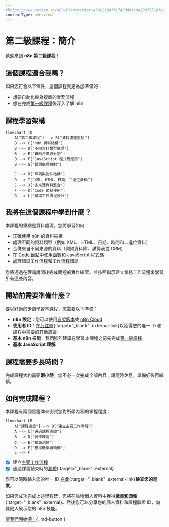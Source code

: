 ```yaml
---
#https://www.notion.so/n8n/Frontmatter-432c2b8dff1f43d4b1c8d20075510fe4
contentType: overview
---
```


# 第二級課程：簡介

歡迎來到 **n8n 第二級課程**！

## 這個課程適合我嗎？

如果您符合以下條件，這個課程就是為您準備的：

- 想要自動化較為複雜的業務流程
- 想在完成[第一級課程](/courses/level-one/index.md)後深入了解 n8n

## 課程學習架構

```mermaid
flowchart TD
    A["第二級課程"] --> B["資料處理重點"]
    B --> C["n8n 資料結構"]
    B --> D["不同資料類型處理"]
    B --> E["資料合併與分割"]
    B --> F["JavaScript 程式碼應用"]
    B --> G["錯誤處理機制"]
    
    C --> H["陣列與物件結構"]
    D --> I["XML、HTML、日期、二進位資料"]
    E --> J["多來源資料整合"]
    F --> K["Code 節點使用"]
    G --> L["錯誤工作流程設計"]
```

## 我將在這個課程中學到什麼？

本課程的重點是資料處理。您將學習如何：

- 正確使用 n8n 的資料結構
- 處理不同的資料類型（例如 XML、HTML、日期、時間和二進位資料）
- 合併來自不同來源的資料（例如資料庫、試算表或 CRM）
- 在 [Code 節點](/integrations/builtin/core-nodes/n8n-nodes-base.code/index.md)中使用函數和 JavaScript 程式碼
- 處理錯誤工作流程和工作流程錯誤

您將通過在理論說明後完成簡短的實作練習，並按照指示建立業務工作流程來學習所有這些內容。

## 開始前需要準備什麼？

要以舒適的步調學習本課程，您需要以下準備：

- **n8n 設定**：您可以使用[自架版本](/hosting/installation/npm.md)或 [n8n Cloud](/manage-cloud/overview.md)
- **使用者 ID**：[在此註冊](https://n8n-community.typeform.com/to/HQoQ7nXg){:target="_blank" .external-link}以獲得您的唯一 ID 和課程中需要的其他憑證
- **基本 n8n 技能**：我們強烈建議在學習本課程之前先完成[第一級課程](/courses/level-one/index.md)
- **基本 JavaScript 理解**

## 課程需要多長時間？

完成課程大約需要**兩小時**。您不必一次完成全部內容；請隨時休息，準備好後再繼續。

## 如何完成課程？

本課程有兩個里程碑來測試您對所學內容的掌握程度：

```mermaid
flowchart LR
    A["課程進度"] --> B["建立主要工作流程"]
    A --> C["通過課程測驗"]
    B --> D["實作練習"]
    C --> E["知識測試"]
    D --> F["獲得徽章與頭像"]
    E --> F
```

- [x] 建立[主要工作流程](/courses/level-two/chapter-5/chapter-5.0.md)
- [x] 通過課程結束時的[測驗](https://n8n-community.typeform.com/to/r9hDbytg){:target="_blank" .external}

您可以隨時輸入您的唯一 ID [在此](https://internal.users.n8n.cloud/webhook/course-level-2/verify){:target="_blank" .external-link}**檢查您的進度**。

如果您成功完成上述里程碑，您將在論壇個人資料中獲得[**徽章和頭像**](https://community.n8n.io/badges/105/completed-n8n-course-level-2){:target="_blank" .external}。然後您可以分享您的個人資料和課程驗證 ID，向其他人展示您的 n8n 技能。

[讓我們開始吧！](/courses/level-two/chapter-1.md){ .md-button }